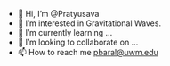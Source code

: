 - 👋 Hi, I’m @Pratyusava
- 👀 I’m interested in Gravitational Waves.
- 🌱 I’m currently learning ...
- 💞️ I’m looking to collaborate on ...
- 📫 How to reach me pbaral@uwm.edu

<!---
Pratyusava/Pratyusava is a ✨ special ✨ repository because its `README.md` (this file) appears on your GitHub profile.
You can click the Preview link to take a look at your changes.
--->
